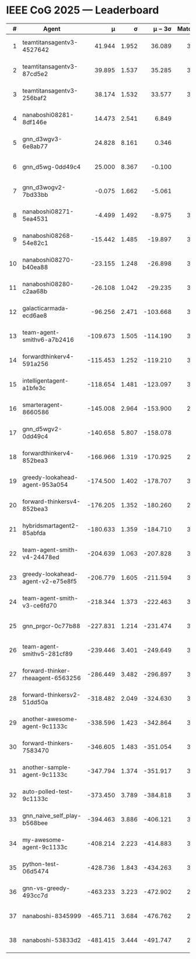 # IEEE CoG 2025 — Leaderboard

| # | Agent | μ | σ | μ − 3σ | Matches | Updated |
|---:|---|---:|---:|---:|---:|---|
| 1 | teamtitansagentv3-4527642 | 41.944 | 1.952 | 36.089 | 3680 | 2025-08-29 13:07 |
| 2 | teamtitansagentv3-87cd5e2 | 39.895 | 1.537 | 35.285 | 3480 | 2025-08-29 13:07 |
| 3 | teamtitansagentv3-256baf2 | 38.174 | 1.532 | 33.577 | 3520 | 2025-08-29 13:07 |
| 4 | nanaboshi08281-8df146e | 14.473 | 2.541 | 6.849 | 126 | 2025-08-29 13:07 |
| 5 | gnn_d3wgv3-6e8ab77 | 24.828 | 8.161 | 0.346 | 118 | 2025-08-29 13:07 |
| 6 | gnn_d5wg-0dd49c4 | 25.000 | 8.367 | -0.100 | 80 | 2025-08-29 13:07 |
| 7 | gnn_d3wogv2-7bd33bb | -0.075 | 1.662 | -5.061 | 164 | 2025-08-29 13:07 |
| 8 | nanaboshi08271-5ea4531 | -4.499 | 1.492 | -8.975 | 3960 | 2025-08-29 13:07 |
| 9 | nanaboshi08268-54e82c1 | -15.442 | 1.485 | -19.897 | 3560 | 2025-08-29 13:07 |
| 10 | nanaboshi08270-b40ea88 | -23.155 | 1.248 | -26.898 | 3880 | 2025-08-29 13:07 |
| 11 | nanaboshi08280-c2aa68b | -26.108 | 1.042 | -29.235 | 3260 | 2025-08-29 13:07 |
| 12 | galacticarmada-ecd6ae8 | -96.256 | 2.471 | -103.668 | 3660 | 2025-08-29 13:07 |
| 13 | team-agent-smithv6-a7b2416 | -109.673 | 1.505 | -114.190 | 3940 | 2025-08-29 13:07 |
| 14 | forwardthinkerv4-591a256 | -115.453 | 1.252 | -119.210 | 3170 | 2025-08-29 13:07 |
| 15 | intelligentagent-a1bfe3c | -118.654 | 1.481 | -123.097 | 3378 | 2025-08-29 13:07 |
| 16 | smarteragent-8660586 | -145.008 | 2.964 | -153.900 | 2896 | 2025-08-29 13:07 |
| 17 | gnn_d5wgv2-0dd49c4 | -140.658 | 5.807 | -158.078 | 120 | 2025-08-29 13:07 |
| 18 | forwardthinkerv4-852bea3 | -166.966 | 1.319 | -170.925 | 2639 | 2025-08-29 13:07 |
| 19 | greedy-lookahead-agent-953a054 | -174.500 | 1.402 | -178.707 | 3314 | 2025-08-29 13:07 |
| 20 | forward-thinkersv4-852bea3 | -176.205 | 1.352 | -180.260 | 2844 | 2025-08-29 13:07 |
| 21 | hybridsmartagent2-85abfda | -180.633 | 1.359 | -184.710 | 3267 | 2025-08-29 13:07 |
| 22 | team-agent-smith-v4-24478ed | -204.639 | 1.063 | -207.828 | 3298 | 2025-08-29 13:07 |
| 23 | greedy-lookahead-agent-v2-e75e8f5 | -206.779 | 1.605 | -211.594 | 3406 | 2025-08-29 13:07 |
| 24 | team-agent-smith-v3-ce6fd70 | -218.344 | 1.373 | -222.463 | 3918 | 2025-08-29 13:07 |
| 25 | gnn_prgcr-0c77b88 | -227.831 | 1.214 | -231.474 | 3450 | 2025-08-29 13:07 |
| 26 | team-agent-smithv5-281cf89 | -239.446 | 3.401 | -249.649 | 3580 | 2025-08-29 13:07 |
| 27 | forward-thinker-rheaagent-6563256 | -286.449 | 3.482 | -296.897 | 3182 | 2025-08-29 13:07 |
| 28 | forward-thinkersv2-51dd50a | -318.482 | 2.049 | -324.630 | 3402 | 2025-08-29 13:07 |
| 29 | another-awesome-agent-9c1133c | -338.596 | 1.423 | -342.864 | 3260 | 2025-08-29 13:07 |
| 30 | forward-thinkers-7583470 | -346.605 | 1.483 | -351.054 | 3540 | 2025-08-29 13:07 |
| 31 | another-sample-agent-9c1133c | -347.794 | 1.374 | -351.917 | 3640 | 2025-08-29 13:07 |
| 32 | auto-polled-test-9c1133c | -373.450 | 3.789 | -384.818 | 3740 | 2025-08-29 13:07 |
| 33 | gnn_naive_self_play-b568bee | -394.463 | 3.886 | -406.121 | 3000 | 2025-08-29 13:07 |
| 34 | my-awesome-agent-9c1133c | -408.214 | 2.223 | -414.883 | 3860 | 2025-08-29 13:07 |
| 35 | python-test-06d5474 | -428.736 | 1.843 | -434.263 | 3150 | 2025-08-29 13:07 |
| 36 | gnn-vs-greedy-493cc7d | -463.233 | 3.223 | -472.902 | 2720 | 2025-08-29 13:07 |
| 37 | nanaboshi-8345999 | -465.711 | 3.684 | -476.762 | 2900 | 2025-08-29 13:07 |
| 38 | nanaboshi-53833d2 | -481.415 | 3.444 | -491.747 | 2720 | 2025-08-29 13:07 |
